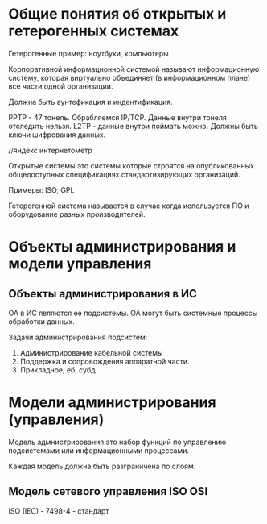 # Общие понятия об открытых и гетерогенных системах

Гетерогенные пример: ноутбуки, компьютеры

Корпоративной информационной системой называют информационную систему, которая виртуально объединяет (в информационном плане) все части одной организации. 

Должна быть аунтефикация и индентификация. 

PPTP - 47 тонель. Обрабляемся IP/TCP. Данные внутри тонеля отследить нельзя. 
L2TP - данные внутри поймать можно. Должны быть ключи шифрования данных. 

//яндекс интернетометр

Открытые системы это системы которые строятся на опубликованных общедоступных спецификациях стандартизирующих организаций. 

Примеры: ISO, GPL 

Гетерогенной система называется в случае когда используется ПО и оборудование разных производителей. 

# Объекты администрирования и модели управления

## Объекты администрирования в ИС

ОА в ИС являются ее подсистемы. ОА могут быть системные процессы обработки данных.

Задачи администрирования подсистем:
1. Администрирование кабельной системы
2. Поддержка и сопровождения аппаратной части. 
3. Прикладное, еб, субд

# Модели администрирования (управления)

Модель адмнистрирования это набор функций по управлению подсистемами или информационными процессами. 

Каждая модель должна быть разграничена по слоям. 

## Модель сетевого управления ISO OSI

ISO (IEC) - 7498-4 - стандарт

